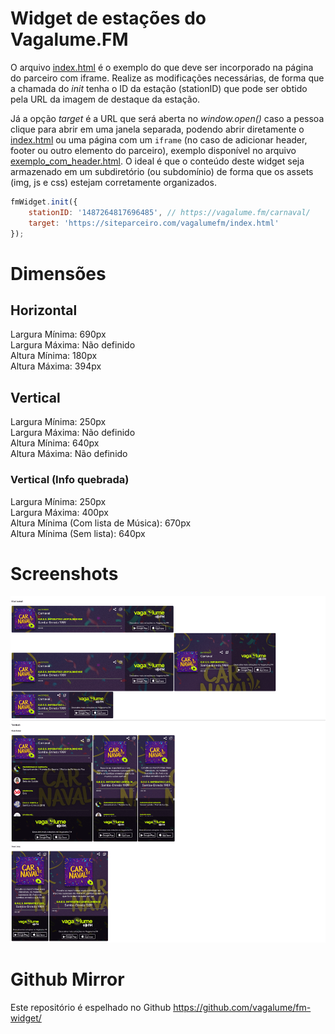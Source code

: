 # Widget de estações do Vagalume.FM

O arquivo [index.html](index.html) é o exemplo do que deve ser incorporado na página do parceiro com iframe. Realize as modificações necessárias, de forma que a chamada do _init_ tenha o ID da estação (stationID) que pode ser obtido pela URL da imagem de destaque da estação.

Já a opção _target_ é a URL que será aberta no _window.open()_ caso a pessoa clique para abrir em uma janela separada, podendo abrir diretamente o [index.html](index.html) ou uma página com um `iframe` (no caso de adicionar header, footer ou outro elemento do parceiro), exemplo disponível no arquivo [exemplo_com_header.html](exemplos/exemplo_com_header.html). O ideal é que o conteúdo deste widget seja armazenado em um subdiretório (ou subdomínio) de forma que os assets (img, js e css) estejam corretamente organizados.  

```javascript
fmWidget.init({
    stationID: '1487264817696485', // https://vagalume.fm/carnaval/
    target: 'https://siteparceiro.com/vagalumefm/index.html'
});
```

# Dimensões

## Horizontal

Largura Mínima: 690px  
Largura Máxima: Não definido    
Altura Mínima: 180px  
Altura Máxima: 394px  

## Vertical

Largura Mínima: 250px  
Largura Máxima: Não definido  
Altura Mínima: 640px  
Altura Máxima: Não definido

### Vertical (Info quebrada)

Largura Mínima: 250px  
Largura Máxima: 400px  
Altura Mínima (Com lista de Música): 670px   
Altura Mínima (Sem lista): 640px

# Screenshots

![exemplos.png](exemplos/screenshots.png)

# Github Mirror

Este repositório é espelhado no Github
https://github.com/vagalume/fm-widget/
